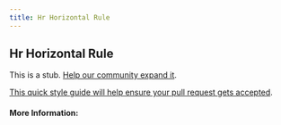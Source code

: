 ```yaml
---
title: Hr Horizontal Rule
---
```


## Hr Horizontal Rule

This is a stub. [Help our community expand it](https://github.com/freeCodeCamp/guide-articles/tree/master/articles/HTML/Elements/HR-Horizontal-Rule/index.md).

[This quick style guide will help ensure your pull request gets accepted](https://github.com/freeCodeCamp/guide-articles/blob/master/README.md).

<!-- The article goes here, in GitHub-flavored Markdown. Feel free to add YouTube videos, images, and CodePen/JSBin embeds  -->

#### More Information:
<!-- Please add any articles you think might be helpful to read before writing the article -->


